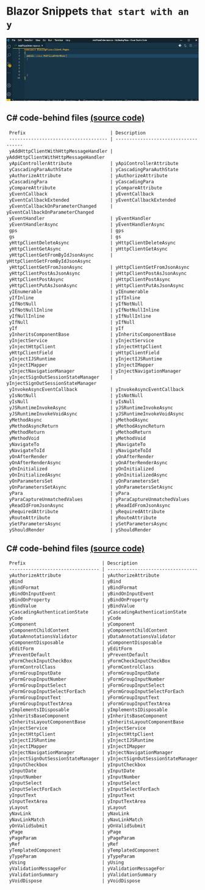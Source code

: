 # Blazor Snippets `that start with an y`

![Blazory in Action!](images/blazory_in_action.gif "Blazory - Blazor snippets that start with an 'y' - in Action!")

## C# code-behind files [(source code)](https://github.com/bartvanhoey/Blazory/blob/master/snippets/csharp.json)

     Prefix                               | Description                         
     ------------------------------------ | ------------------------------------ 
     yAddHttpClientWithHttpMessageHandler | yAddHttpClientWithHttpMessageHandler
     yApiControllerAttribute              | yApiControllerAttribute             
     yCascadingParaAuthState              | yCascadingParaAuthState             
     yAuthorizeAttribute                  | yAuthorizeAttribute                 
     yCascadingPara                       | yCascadingPara                      
     yCompareAttribute                    | yCompareAttribute                   
     yEventCallback                       | yEventCallback                      
     yEventCallbackExtended               | yEventCallbackExtended              
     yEventCallbackOnParameterChanged     | yEventCallbackOnParameterChanged    
     yEventHandler                        | yEventHandler                       
     yEventHandlerAsync                   | yEventHandlerAsync                  
     gps                                  | gps                                 
     gs                                   | gs                                  
     yHttpClientDeleteAsync               | yHttpClientDeleteAsync              
     yHttpClientGetAsync                  | yHttpClientGetAsync                 
     yHttpClientGetFromByIdJsonAsync      | yHttpClientGetFromByIdJsonAsync     
     yHttpClientGetFromJsonAsync          | yHttpClientGetFromJsonAsync         
     yHttpClientPostAsJsonAsync           | yHttpClientPostAsJsonAsync          
     yHttpClientPostAsync                 | yHttpClientPostAsync                
     yHttpClientPutAsJsonAsync            | yHttpClientPutAsJsonAsync           
     yIEnumerable                         | yIEnumerable                        
     yIfInline                            | yIfInline                           
     yIfNotNull                           | yIfNotNull                          
     yIfNotNullInline                     | yIfNotNullInline                    
     yIfNullInline                        | yIfNullInline                       
     yIfNull                              | yIfNull                             
     yIf                                  | yIf                                 
     yInheritsComponentBase               | yInheritsComponentBase              
     yInjectService                       | yInjectService                      
     yInjectHttpClient                    | yInjectHttpClient                   
     yHttpClientField                     | yHttpClientField                    
     yInjectIJSRuntime                    | yInjectIJSRuntime                   
     yInjectIMapper                       | yInjectIMapper                      
     yInjectNavigationManager             | yInjectNavigationManager            
     yInjectSignOutSessionStateManager    | yInjectSignOutSessionStateManager   
     yInvokeAsyncEventCallback            | yInvokeAsyncEventCallback           
     yIsNotNull                           | yIsNotNull                          
     yIsNull                              | yIsNull                             
     yJSRuntimeInvokeAsync                | yJSRuntimeInvokeAsync               
     yJSRuntimeInvokeVoidAsync            | yJSRuntimeInvokeVoidAsync           
     yMethodAsync                         | yMethodAsync                        
     yMethodAsyncReturn                   | yMethodAsyncReturn                  
     yMethodReturn                        | yMethodReturn                       
     yMethodVoid                          | yMethodVoid                         
     yNavigateTo                          | yNavigateTo                         
     yNavigateToId                        | yNavigateToId                       
     yOnAfterRender                       | yOnAfterRender                      
     yOnAfterRenderAsync                  | yOnAfterRenderAsync                 
     yOnInitialized                       | yOnInitialized                      
     yOnInitializedAsync                  | yOnInitializedAsync                 
     yOnParametersSet                     | yOnParametersSet                    
     yOnParametersSetAsync                | yOnParametersSetAsync               
     yPara                                | yPara                               
     yParaCaptureUnmatchedValues          | yParaCaptureUnmatchedValues         
     yReadIdFromJsonAsync                 | yReadIdFromJsonAsync                
     yRequiredAttribute                   | yRequiredAttribute                  
     yRouteAttribute                      | yRouteAttribute                     
     ySetParametersAsync                  | ySetParametersAsync                 
     yShouldRender                        | yShouldRender                       

## C# code-behind files [(source code)](https://github.com/bartvanhoey/Blazory/blob/master/snippets/csharp.json)

     Prefix                            | Description                      
     --------------------------------- | --------------------------------- 
     yAuthorizeAttribute               | yAuthorizeAttribute              
     yBind                             | yBind                            
     yBindFormat                       | yBindFormat                      
     yBindOnInputEvent                 | yBindOnInputEvent                
     yBindOnProperty                   | yBindOnProperty                  
     yBindValue                        | yBindValue                       
     yCascadingAuthenticationState     | yCascadingAuthenticationState    
     yCode                             | yCode                            
     yComponent                        | yComponent                       
     yComponentChildContent            | yComponentChildContent           
     yDataAnnotationsValidator         | yDataAnnotationsValidator        
     yComponentDisposable              | yComponentDisposable             
     yEditForm                         | yEditForm                        
     yPreventDefault                   | yPreventDefault                  
     yFormCheckInputCheckBox           | yFormCheckInputCheckBox          
     yFormControlClass                 | yFormControlClass                
     yFormGroupInputDate               | yFormGroupInputDate              
     yFormGroupInputNumber             | yFormGroupInputNumber            
     yFormGroupInputSelect             | yFormGroupInputSelect            
     yFormGroupInputSelectForEach      | yFormGroupInputSelectForEach     
     yFormGroupInputText               | yFormGroupInputText              
     yFormGroupInputTextArea           | yFormGroupInputTextArea          
     yImplementsIDisposable            | yImplementsIDisposable           
     yInheritsBaseComponent            | yInheritsBaseComponent           
     yInheritsLayoutComponentBase      | yInheritsLayoutComponentBase     
     yInjectService                    | yInjectService                   
     yInjectHttpClient                 | yInjectHttpClient                
     yInjectIJSRuntime                 | yInjectIJSRuntime                
     yInjectIMapper                    | yInjectIMapper                   
     yInjectNavigationManager          | yInjectNavigationManager         
     yInjectSignOutSessionStateManager | yInjectSignOutSessionStateManager
     yInputCheckbox                    | yInputCheckbox                   
     yInputDate                        | yInputDate                       
     yInputNumber                      | yInputNumber                     
     yInputSelect                      | yInputSelect                     
     yInputSelectForEach               | yInputSelectForEach              
     yInputText                        | yInputText                       
     yInputTextArea                    | yInputTextArea                   
     yLayout                           | yLayout                          
     yNavLink                          | yNavLink                         
     yNavLinkMatch                     | yNavLinkMatch                    
     yOnValidSubmit                    | yOnValidSubmit                   
     yPage                             | yPage                            
     yPageParam                        | yPageParam                       
     yRef                              | yRef                             
     yTemplatedComponent               | yTemplatedComponent              
     yTypeParam                        | yTypeParam                       
     yUsing                            | yUsing                           
     yValidationMessageFor             | yValidationMessageFor            
     yValidationSummary                | yValidationSummary               
     yVoidDispose                      | yVoidDispose                     


